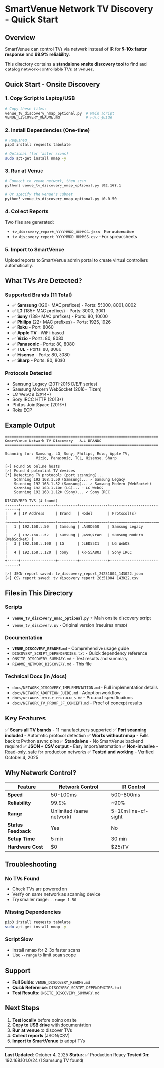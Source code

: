 # SmartVenue Network TV Discovery - Quick Start

## Overview

SmartVenue can control TVs via network instead of IR for **5-10x faster response** and **99.9% reliability**.

This directory contains a **standalone onsite discovery tool** to find and catalog network-controllable TVs at venues.

## Quick Start - Onsite Discovery

### 1. Copy Script to Laptop/USB

```bash
# Copy these files:
venue_tv_discovery_nmap_optional.py  # Main script
VENUE_DISCOVERY_README.md            # Full guide
```

### 2. Install Dependencies (One-time)

```bash
# Required
pip3 install requests tabulate

# Optional (for faster scans)
sudo apt-get install nmap -y
```

### 3. Run at Venue

```bash
# Connect to venue network, then scan
python3 venue_tv_discovery_nmap_optional.py 192.168.1

# Or specify the venue's subnet
python3 venue_tv_discovery_nmap_optional.py 10.0.50
```

### 4. Collect Reports

Two files are generated:
- `tv_discovery_report_YYYYMMDD_HHMMSS.json` - For automation
- `tv_discovery_report_YYYYMMDD_HHMMSS.csv` - For spreadsheets

### 5. Import to SmartVenue

Upload reports to SmartVenue admin portal to create virtual controllers automatically.

## What TVs Are Detected?

### Supported Brands (11 Total)
- ✅ **Samsung** (920+ MAC prefixes) - Ports: 55000, 8001, 8002
- ✅ **LG** (185+ MAC prefixes) - Ports: 3000, 3001
- ✅ **Sony** (138+ MAC prefixes) - Ports: 80, 10000
- ✅ **Philips** (22+ MAC prefixes) - Ports: 1925, 1926
- ✅ **Roku** - Port: 8060
- ✅ **Apple TV** - WiFi-based
- ✅ **Vizio** - Ports: 80, 8080
- ✅ **Panasonic** - Ports: 80, 8080
- ✅ **TCL** - Ports: 80, 8080
- ✅ **Hisense** - Ports: 80, 8080
- ✅ **Sharp** - Ports: 80, 8080

### Protocols Detected
- Samsung Legacy (2011-2015 D/E/F series)
- Samsung Modern WebSocket (2016+ Tizen)
- LG WebOS (2014+)
- Sony IRCC HTTP (2013+)
- Philips JointSpace (2016+)
- Roku ECP

## Example Output

```
======================================================================
SmartVenue Network TV Discovery - ALL BRANDS
======================================================================

Scanning for: Samsung, LG, Sony, Philips, Roku, Apple TV,
              Vizio, Panasonic, TCL, Hisense, Sharp

[✓] Found 50 online hosts
[✓] Found 4 potential TV devices
[*] Detecting TV protocols (port scanning)...
    Scanning 192.168.1.50 (Samsung)... ✓ Samsung Legacy
    Scanning 192.168.1.52 (Samsung)... ✓ Samsung Modern (WebSocket)
    Scanning 192.168.1.100 (LG)... ✓ LG WebOS
    Scanning 192.168.1.120 (Sony)... ✓ Sony IRCC

DISCOVERED TVS (4 found)
+-----+----------------+---------+-------------+----------------------------+
|   # | IP Address     | Brand   | Model       | Protocol(s)                |
+=====+================+=========+=============+============================+
|   1 | 192.168.1.50   | Samsung | LA40D550    | Samsung Legacy             |
|   2 | 192.168.1.52   | Samsung | QA55Q7FAM   | Samsung Modern (WebSocket) |
|   3 | 192.168.1.100  | LG      | OLED55C1    | LG WebOS                   |
|   4 | 192.168.1.120  | Sony    | XR-55A80J   | Sony IRCC                  |
+-----+----------------+---------+-------------+----------------------------+

[✓] JSON report saved: tv_discovery_report_20251004_143022.json
[✓] CSV report saved: tv_discovery_report_20251004_143022.csv
```

## Files in This Directory

### Scripts
- **`venue_tv_discovery_nmap_optional.py`** ⭐ Main onsite discovery script
- `venue_tv_discovery.py` - Original version (requires nmap)

### Documentation
- **`VENUE_DISCOVERY_README.md`** - Comprehensive usage guide
- `DISCOVERY_SCRIPT_DEPENDENCIES.txt` - Quick dependency reference
- `ONSITE_DISCOVERY_SUMMARY.md` - Test results and summary
- `README_NETWORK_DISCOVERY.md` - This file

### Technical Docs (in /docs)
- `docs/NETWORK_DISCOVERY_IMPLEMENTATION.md` - Full implementation details
- `docs/NETWORK_ADOPTION_GUIDE.md` - Adoption workflow
- `docs/NETWORK_DEVICE_PROTOCOLS.md` - Protocol specifications
- `docs/NETWORK_TV_PROOF_OF_CONCEPT.md` - Proof of concept results

## Key Features

✅ **Scans all TV brands** - 11 manufacturers supported
✅ **Port scanning included** - Automatic protocol detection
✅ **Works without nmap** - Falls back to Python async ping
✅ **Standalone** - No SmartVenue backend required
✅ **JSON + CSV output** - Easy import/automation
✅ **Non-invasive** - Read-only, safe for production networks
✅ **Tested and working** - Verified October 4, 2025

## Why Network Control?

| Feature | Network Control | IR Control |
|---------|----------------|------------|
| **Speed** | 50-100ms | 500-800ms |
| **Reliability** | 99.9% | ~90% |
| **Range** | Unlimited (same network) | 5-10m line-of-sight |
| **Status Feedback** | Yes | No |
| **Setup Time** | 5 min | 30 min |
| **Hardware Cost** | $0 | $25/TV |

## Troubleshooting

### No TVs Found
- Check TVs are powered on
- Verify on same network as scanning device
- Try smaller range: `--range 1-50`

### Missing Dependencies
```bash
pip3 install requests tabulate
sudo apt-get install nmap -y
```

### Script Slow
- Install nmap for 2-3x faster scans
- Use `--range` to limit scan scope

## Support

- **Full Guide**: `VENUE_DISCOVERY_README.md`
- **Quick Reference**: `DISCOVERY_SCRIPT_DEPENDENCIES.txt`
- **Test Results**: `ONSITE_DISCOVERY_SUMMARY.md`

## Next Steps

1. **Test locally** before going onsite
2. **Copy to USB drive** with documentation
3. **Run at venue** to discover TVs
4. **Collect reports** (JSON/CSV)
5. **Import to SmartVenue** to adopt TVs

---

**Last Updated**: October 4, 2025
**Status**: ✅ Production Ready
**Tested On**: 192.168.101.0/24 (1 Samsung TV found)
